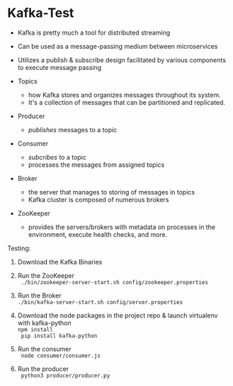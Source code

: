 # Kafka-Test

- Kafka is pretty much a tool for distributed streaming
- Can be used as a message-passing medium between microservices
- Utilizes a publish & subscribe design facilitated by various components to execute message passing

- Topics
  - how Kafka stores and organizes messages throughout its system. 
  - It's a collection of messages that can be partitioned and replicated.
- Producer
  - *publishes* messages to a topic
- Consumer
  - *subcribes* to a topic
  - processes the messages from assigned topics
- Broker
  - the server that manages to storing of messages in topics
  - Kafka cluster is composed of numerous brokers
- ZooKeeper
  - provides the servers/brokers with metadata on processes in the environment, execute health checks, and more. 

Testing:

1. Download the Kafka Binaries

2. Run the ZooKeeper </br>
``` ./bin/zookeeper-server-start.sh config/zookeeper.properties```

3. Run the Broker </br>
```./bin/kafka-server-start.sh config/server.properties```

4. Download the node packages in the project repo & launch virtualenv with kafka-python </br>
``` npm install ``` </br>
``` pip install kafka-python```

5. Run the consumer </br>
``` node consumer/consumer.js```

6. Run the producer </br>
``` python3 producer/producer.py```

